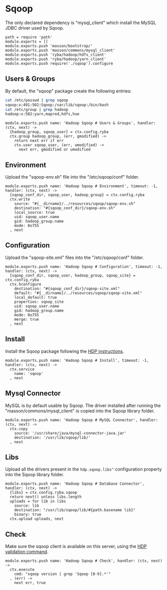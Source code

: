 
# Sqoop

The only declared dependency is "mysql_client" which install the MySQL JDBC 
driver used by Sqoop.

    path = require 'path'
    module.exports = []
    module.exports.push 'masson/bootstrap/'
    module.exports.push 'masson/commons/mysql_client'
    module.exports.push 'ryba/hadoop/hdfs_client'
    module.exports.push 'ryba/hadoop/yarn_client'
    module.exports.push require('./sqoop').configure

## Users & Groups

By default, the "sqoop" package create the following entries:

```bash
cat /etc/passwd | grep sqoop
sqoop:x:491:502:Sqoop:/var/lib/sqoop:/bin/bash
cat /etc/group | grep hadoop
hadoop:x:502:yarn,mapred,hdfs,hue
```

    module.exports.push name: 'Hadoop Sqoop # Users & Groups', handler: (ctx, next) ->
      {hadoop_group, sqoop_user} = ctx.config.ryba
      ctx.group hadoop_group, (err, gmodified) ->
        return next err if err
        ctx.user sqoop_user, (err, umodified) ->
          next err, gmodified or umodified

## Environment

Upload the "sqoop-env.sh" file into the "/etc/sqoop/conf" folder.

    module.exports.push name: 'Hadoop Sqoop # Environment', timeout: -1, handler: (ctx, next) ->
      {sqoop_conf_dir, sqoop_user, hadoop_group} = ctx.config.ryba
      ctx.write
        source: "#{__dirname}/../resources/sqoop/sqoop-env.sh"
        destination: "#{sqoop_conf_dir}/sqoop-env.sh"
        local_source: true
        uid: sqoop_user.name
        gid: hadoop_group.name
        mode: 0o755
      , next

## Configuration

Upload the "sqoop-site.xml" files into the "/etc/sqoop/conf" folder.

    module.exports.push name: 'Hadoop Sqoop # Configuration', timeout: -1, handler: (ctx, next) ->
      {sqoop_conf_dir, sqoop_user, hadoop_group, sqoop_site} = ctx.config.ryba
      ctx.hconfigure
        destination: "#{sqoop_conf_dir}/sqoop-site.xml"
        default: "#{__dirname}/../resources/sqoop/sqoop-site.xml"
        local_default: true
        properties: sqoop_site
        uid: sqoop_user.name
        gid: hadoop_group.name
        mode: 0o755
        merge: true
      , next

## Install

Install the Sqoop package following the [HDP instructions][install].

    module.exports.push name: 'Hadoop Sqoop # Install', timeout: -1, handler: (ctx, next) ->
      ctx.service
        name: 'sqoop'
      , next

## Mysql Connector

MySQL is by default usable by Sqoop. The driver installed after running the 
"masson/commons/mysql_client" is copied into the Sqoop library folder.

    module.exports.push name: 'Hadoop Sqoop # MySQL Connector', handler: (ctx, next) ->
      ctx.copy
        source: '/usr/share/java/mysql-connector-java.jar'
        destination: '/usr/lib/sqoop/lib/'
      , next

## Libs

Upload all the drivers present in the `hdp.sqoop.libs"` configuration property into
the Sqoop library folder.

    module.exports.push name: 'Hadoop Sqoop # Database Connector', handler: (ctx, next) ->
      {libs} = ctx.config.ryba.sqoop
      return next() unless libs.length
      uploads = for lib in libs
        source: lib
        destination: "/usr/lib/sqoop/lib/#{path.basename lib}"
        binary: true
      ctx.upload uploads, next

## Check

Make sure the sqoop client is available on this server, using the [HDP validation
command][validate].

    module.exports.push name: 'Hadoop Sqoop # Check', handler: (ctx, next) ->
      ctx.execute
        cmd: "sqoop version | grep 'Sqoop [0-9].*'"
      , (err) ->
        next err, true

[install]: http://docs.hortonworks.com/HDPDocuments/HDP2/HDP-2.0.9.1/bk_installing_manually_book/content/rpm-chap10-1.html
[validate]: http://docs.hortonworks.com/HDPDocuments/HDP2/HDP-2.0.9.1/bk_installing_manually_book/content/rpm-chap10-4.html







